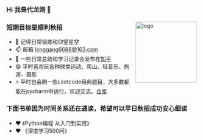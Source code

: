 ### Hi 我是代龙刚 👋
<img src="https://github-readme-stats.vercel.app/api?username=dailonggang&show_icons=true" alt="logo" height="160" align="right" style="margin: 5px; margin-bottom: 20px;" />
 
### 短期目标是顺利秋招
- 🔭 记得日常锻炼和仰望星空
- 📫 邮箱 longgang6688@163.com
- 🤔 一些日常总结和学习记录会发布在[知乎](https://www.zhihu.com/people/long-wu-nian-31/posts) 
- 😄 平时喜欢玩各种球类运动、爬山、轻音乐、旅游、摄影
- ⚡ 平时也会刷一些Leetcode经典题目，大多数都能在pycharm中运行，欢迎交流。[仓库](https://github.com/dailonggang/Leetcode-python)

### 下面书单因为时间关系还在通读，希望可以早日秋招成功安心细读
- ❤️ 《Python编程 从入门到实践》
- ❤️ 《深度学习500问》
<!-- <img src="https://github-profile-trophy.vercel.app/?username=polaris1119&theme=flat&column=7" alt="logo" height="160" align="center" style="margin: auto; margin-bottom: 20px;" /> -->
<!--
**dailonggang/dailonggang** is a ✨ _special_ ✨ repository because its `README.md` (this file) appears on your GitHub profile.

Here are some ideas to get you started:

- 🔭 I’m currently working on ...
- 🌱 I’m currently learning ...
- 👯 I’m looking to collaborate on ...
- 🤔 I’m looking for help with ...
- 💬 Ask me about ...
- 📫 How to reach me: ...
- 😄 Pronouns: ...
- ⚡ Fun fact: ...
-->

